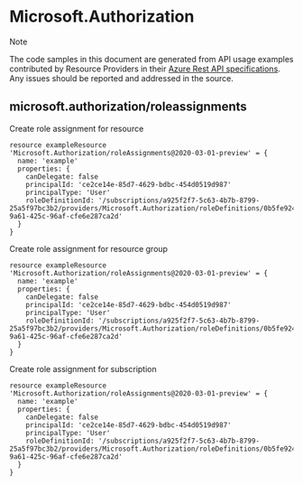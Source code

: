 # Microsoft.Authorization
  
> [!NOTE]
> The code samples in this document are generated from API usage examples contributed by Resource Providers in their [Azure Rest API specifications](https://github.com/Azure/azure-rest-api-specs). Any issues should be reported and addressed in the source.


## microsoft.authorization/roleassignments

Create role assignment for resource
```bicep
resource exampleResource 'Microsoft.Authorization/roleAssignments@2020-03-01-preview' = {
  name: 'example'
  properties: {
    canDelegate: false
    principalId: 'ce2ce14e-85d7-4629-bdbc-454d0519d987'
    principalType: 'User'
    roleDefinitionId: '/subscriptions/a925f2f7-5c63-4b7b-8799-25a5f97bc3b2/providers/Microsoft.Authorization/roleDefinitions/0b5fe924-9a61-425c-96af-cfe6e287ca2d'
  }
}
```

Create role assignment for resource group
```bicep
resource exampleResource 'Microsoft.Authorization/roleAssignments@2020-03-01-preview' = {
  name: 'example'
  properties: {
    canDelegate: false
    principalId: 'ce2ce14e-85d7-4629-bdbc-454d0519d987'
    principalType: 'User'
    roleDefinitionId: '/subscriptions/a925f2f7-5c63-4b7b-8799-25a5f97bc3b2/providers/Microsoft.Authorization/roleDefinitions/0b5fe924-9a61-425c-96af-cfe6e287ca2d'
  }
}
```

Create role assignment for subscription
```bicep
resource exampleResource 'Microsoft.Authorization/roleAssignments@2020-03-01-preview' = {
  name: 'example'
  properties: {
    canDelegate: false
    principalId: 'ce2ce14e-85d7-4629-bdbc-454d0519d987'
    principalType: 'User'
    roleDefinitionId: '/subscriptions/a925f2f7-5c63-4b7b-8799-25a5f97bc3b2/providers/Microsoft.Authorization/roleDefinitions/0b5fe924-9a61-425c-96af-cfe6e287ca2d'
  }
}
```
